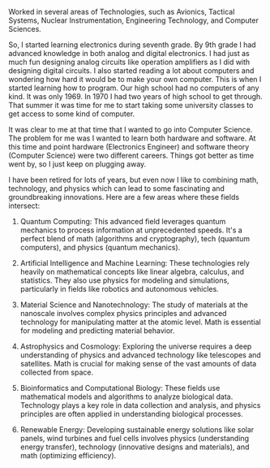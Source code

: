 Worked in several areas of Technologies, such as Avionics, Tactical Systems, Nuclear Instrumentation, Engineering Technology, and Computer Sciences. 

So, I started learning electronics during seventh grade. By 9th grade I had advanced knowledge in both analog and digital electronics. I had just as much fun designing analog circuits like operation amplifiers as I did with designing digital circuits. I also started reading a lot about computers and wondering how hard it would be to make your own computer. This is when I started learning how to program.  Our high school had no computers of any kind. It was only 1969.  In 1970 I had two years of high school to get through. That summer it was time for me to start taking some university classes to get access to some kind of computer.

It was clear to me at that time that I wanted to go into Computer Science. The problem for me was I wanted to learn both hardware and software. At this time and point hardware (Electronics Engineer) and software theory (Computer Science) were two different careers. Things got better as time went by, so I just keep on plugging away.

I have been retired for lots of years, but even now I like to combining math, technology, and physics which can lead to some fascinating and groundbreaking innovations. Here are a few areas where these fields intersect:

1. Quantum Computing: This advanced field leverages quantum mechanics to process information at unprecedented speeds. It's a perfect blend of math (algorithms and cryptography), tech (quantum computers), and physics (quantum mechanics).

2. Artificial Intelligence and Machine Learning: These technologies rely heavily on mathematical concepts like linear algebra, calculus, and statistics. They also use physics for modeling and simulations, particularly in fields like robotics and autonomous vehicles.

3. Material Science and Nanotechnology: The study of materials at the nanoscale involves complex physics principles and advanced technology for manipulating matter at the atomic level. Math is essential for modeling and predicting material behavior.

4. Astrophysics and Cosmology: Exploring the universe requires a deep understanding of physics and advanced technology like telescopes and satellites. Math is crucial for making sense of the vast amounts of data collected from space.

5. Bioinformatics and Computational Biology: These fields use mathematical models and algorithms to analyze biological data. Technology plays a key role in data collection and analysis, and physics principles are often applied in understanding biological processes.

6. Renewable Energy: Developing sustainable energy solutions like solar panels, wind turbines and fuel cells involves physics (understanding energy transfer), technology (innovative designs and materials), and math (optimizing efficiency).
